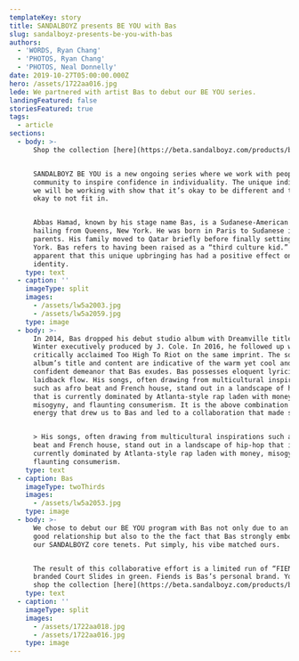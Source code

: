 ```yaml
---
templateKey: story
title: SANDALBOYZ presents BE YOU with Bas
slug: sandalboyz-presents-be-you-with-bas
authors:
  - 'WORDS, Ryan Chang'
  - 'PHOTOS, Ryan Chang'
  - 'PHOTOS, Neal Donnelly'
date: 2019-10-27T05:00:00.000Z
hero: /assets/1722aa016.jpg
lede: We partnered with artist Bas to debut our BE YOU series.
landingFeatured: false
storiesFeatured: true
tags:
  - article
sections:
  - body: >-
      Shop the collection [here](https://beta.sandalboyz.com/products/bas).


      SANDALBOYZ BE YOU is a new ongoing series where we work with people in our
      community to inspire confidence in individuality. The unique individuals
      we will be working with show that it’s okay to be different and that it’s
      okay to not fit in. 


      Abbas Hamad, known by his stage name Bas, is a Sudanese-American rapper
      hailing from Queens, New York. He was born in Paris to Sudanese immigrant
      parents. His family moved to Qatar briefly before finally setting in New
      York. Bas refers to having been raised as a “third culture kid.” It is
      apparent that this unique upbringing has had a positive effect on his
      identity.
    type: text
  - caption: ''
    imageType: split
    images:
      - /assets/lw5a2003.jpg
      - /assets/lw5a2059.jpg
    type: image
  - body: >-
      In 2014, Bas dropped his debut studio album with Dreamville titled Last
      Winter executively produced by J. Cole. In 2016, he followed up with
      critically acclaimed Too High To Riot on the same imprint. The sophomore
      album’s title and content are indicative of the warm yet cool and
      confident demeanor that Bas exudes. Bas possesses eloquent lyricism with a
      laidback flow. His songs, often drawing from multicultural inspirations
      such as afro beat and French house, stand out in a landscape of hip-hop
      that is currently dominated by Atlanta-style rap laden with money,
      misogyny, and flaunting consumerism. It is the above combination of good
      energy that drew us to Bas and led to a collaboration that made sense.


      > His songs, often drawing from multicultural inspirations such as afro
      beat and French house, stand out in a landscape of hip-hop that is
      currently dominated by Atlanta-style rap laden with money, misogyny, and
      flaunting consumerism.
    type: text
  - caption: Bas
    imageType: twoThirds
    images:
      - /assets/lw5a2053.jpg
    type: image
  - body: >-
      We chose to debut our BE YOU program with Bas not only due to an existing
      good relationship but also to the the fact that Bas strongly embodies many
      our SANDALBOYZ core tenets. Put simply, his vibe matched ours. 


      The result of this collaborative effort is a limited run of “FIENDS”
      branded Court Slides in green. Fiends is Bas’s personal brand. You can
      shop the collection [here](https://beta.sandalboyz.com/products/bas).
    type: text
  - caption: ''
    imageType: split
    images:
      - /assets/1722aa018.jpg
      - /assets/1722aa016.jpg
    type: image
---
```



